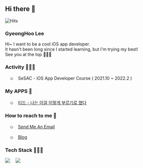 ## Hi there 👋 
 ![Hits](https://hits.seeyoufarm.com/api/count/incr/badge.svg?url=https%3A%2F%2Fgithub.com%2F9oHigh%2Fhit-counter&count_bg=%2379C83D&title_bg=%23555555&icon=&icon_color=%23E7E7E7&title=Hits&edge_flat=false)

### GyeongHoo Lee
Hi~ I want to be a cool iOS app developer.  
It hasn't been long since I started learning, but I'm trying my best!  
See you at the top 🏃🏻‍♂️  

### Activity 🏋🏻‍♀️
　☺︎　SeSAC - iOS App Developer Course ( 2021.10 ~ 2022.2 )

### My APPS 📱
 　☺︎︎　[티드 - 나는 이걸 이렇게 부르기로 했다](https://apps.apple.com/kr/app/%ED%8B%B0%EB%93%9C-%EB%82%98%EB%8A%94-%EC%9D%B4%EA%B1%B8-%EC%9D%B4%EB%A0%87%EA%B2%8C-%EB%B6%80%EB%A5%B4%EA%B8%B0%EB%A1%9C-%ED%96%88%EB%8B%A4/id1597847159 "당장 다운로드 받기")

### How to reach to me 📮 
　☺︎　[Send Me An Email](mailto:usKet@icloud.com)
 
　☺︎　[Blog](https://pooh-footprints.tistory.com/)　
 
### Tech Stack 🧑🏻‍💻 
<img src="https://img.shields.io/badge/-iOS-%23000000?style=for-the-badge&logo=Apple&logoColor=#000000"/>　
<img src="https://img.shields.io/badge/-Swift-%23000000?style=for-the-badge&logo=Swift&logoColor=#F05138"/>　

